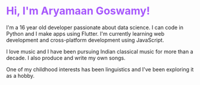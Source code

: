 <style>
  h1 {
    color: rgb(167, 88, 252);
  }
</style>

# Hi, I'm Aryamaan Goswamy!

I'm a 16 year old developer passionate about data science. I can code in Python and I make apps using Flutter. I'm currently learning web development and cross-platform development using JavaScript.

I love music and I have been pursuing Indian classical music for more than a decade. I also produce and write my own songs. 

One of my childhood interests has been linguistics and I've been exploring it as a hobby.
